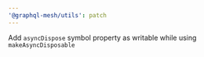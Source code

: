 ```yaml
---
'@graphql-mesh/utils': patch
---
```


Add `asyncDispose` symbol property as writable while using `makeAsyncDisposable`
